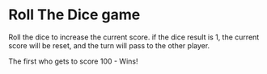 # Roll The Dice game

Roll the dice to increase the current score.
if the dice result is 1, the current score will be reset, and the turn will pass to the other player.

The first who gets to score 100 - Wins!
